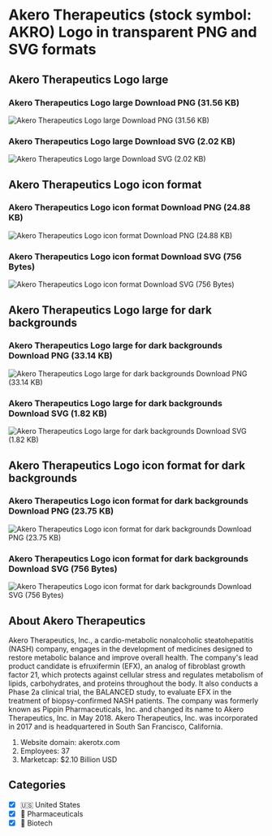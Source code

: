 # Akero Therapeutics (stock symbol: AKRO) Logo in transparent PNG and SVG formats

## Akero Therapeutics Logo large

### Akero Therapeutics Logo large Download PNG (31.56 KB)

![Akero Therapeutics Logo large Download PNG (31.56 KB)](/img/orig/AKRO_BIG-6f0317ed.png)

### Akero Therapeutics Logo large Download SVG (2.02 KB)

![Akero Therapeutics Logo large Download SVG (2.02 KB)](/img/orig/AKRO_BIG-1d1a97e8.svg)

## Akero Therapeutics Logo icon format

### Akero Therapeutics Logo icon format Download PNG (24.88 KB)

![Akero Therapeutics Logo icon format Download PNG (24.88 KB)](/img/orig/AKRO-1c5d53e3.png)

### Akero Therapeutics Logo icon format Download SVG (756 Bytes)

![Akero Therapeutics Logo icon format Download SVG (756 Bytes)](/img/orig/AKRO-150a85fd.svg)

## Akero Therapeutics Logo large for dark backgrounds

### Akero Therapeutics Logo large for dark backgrounds Download PNG (33.14 KB)

![Akero Therapeutics Logo large for dark backgrounds Download PNG (33.14 KB)](/img/orig/AKRO_BIG.D-40b81d16.png)

### Akero Therapeutics Logo large for dark backgrounds Download SVG (1.82 KB)

![Akero Therapeutics Logo large for dark backgrounds Download SVG (1.82 KB)](/img/orig/AKRO_BIG.D-3873b769.svg)

## Akero Therapeutics Logo icon format for dark backgrounds

### Akero Therapeutics Logo icon format for dark backgrounds Download PNG (23.75 KB)

![Akero Therapeutics Logo icon format for dark backgrounds Download PNG (23.75 KB)](/img/orig/AKRO.D-732a94a1.png)

### Akero Therapeutics Logo icon format for dark backgrounds Download SVG (756 Bytes)

![Akero Therapeutics Logo icon format for dark backgrounds Download SVG (756 Bytes)](/img/orig/AKRO.D-b22ede10.svg)

## About Akero Therapeutics

Akero Therapeutics, Inc., a cardio-metabolic nonalcoholic steatohepatitis (NASH) company, engages in the development of medicines designed to restore metabolic balance and improve overall health. The company's lead product candidate is efruxifermin (EFX), an analog of fibroblast growth factor 21, which protects against cellular stress and regulates metabolism of lipids, carbohydrates, and proteins throughout the body. It also conducts a Phase 2a clinical trial, the BALANCED study, to evaluate EFX in the treatment of biopsy-confirmed NASH patients. The company was formerly known as Pippin Pharmaceuticals, Inc. and changed its name to Akero Therapeutics, Inc. in May 2018. Akero Therapeutics, Inc. was incorporated in 2017 and is headquartered in South San Francisco, California.

1. Website domain: akerotx.com
2. Employees: 37
3. Marketcap: $2.10 Billion USD


## Categories
- [x] 🇺🇸 United States
- [x] 💊 Pharmaceuticals
- [x] 🧬 Biotech
